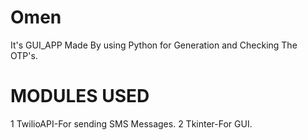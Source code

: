 # Omen
It's GUI_APP Made By using Python for Generation and Checking The OTP's.
# MODULES USED
1 TwilioAPI-For sending SMS Messages.
2 Tkinter-For GUI.
